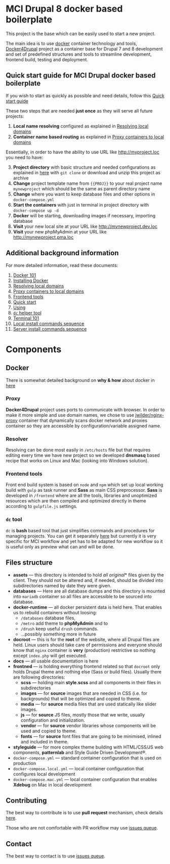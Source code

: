 # MCI Drupal 8 docker based boilerplate

This project is the base which can be easily used to start a new project.

The main idea is to use [docker](http://docker.com/) container technology and tools, [Docker4Drupal](http://docker4drupal.org/) project as a container base for Drupal 7 and 8 development and set of predefined structures and tools to streamline development, frontend build, testing and deployment.

## Quick start guide for MCI Drupal docker based boilerplate

If you wish to start as quickly as possible and need details, follow this [Quick start guide](docs/quickstart.md)

These two steps that are needed **just once** as they will serve all future projects:

1. **Local name resolving** configured as explained in [Resolving local domains](docs/resolving.md)
2. **Container name based routing** as explained in [Proxy containers to local domains](docs/proxy.md)

Essentially, in order to have the ability to use URL like http://myproject.loc you need to have:

3. **Project directory** with basic structure and needed configurations as explained in [here](#Files%20structure) with `git clone` or download and unzip this project as archive
4. **Change** project template name from `{{PROJ}}` to your real project name `mynewproject` which should be the same as parent directory name
5. **Change** where you want to keep database files and other options in `docker-compose.yml`
6. **Start the containers** with just in terminal in project directory with `docker-compose up -d`
7. **Docker** will be starting, downloading images if necessary, importing database
8. **Visit** your new local site at your URL like http://mynewproject.dev.loc
9. **Visit** your new phpMyAdmin at your URL like http://mynewproject.pma.loc

## Additional background information

For more detailed information, read these documents:

1. [Docker 101](docs/docker.md)
2. [Installing Docker](docs/install_docker.md)
3. [Resolving local domains](docs/resolving.md)
4. [Proxy containers to local domains](docs/proxy.md)
5. [Frontend tools](docs/frontend.md)
6. [Quick start](docs/quickstart.md)
7. [Using](docs/using.md)
8. [`dc` helper tool](https://gitlab.com/MacMladen/dc/)
9. [Terminal 101](docs/terminal101.md)
10. [Local install commands sequence](docs/local-docker.sh)
11. [Server install commands sequence](docs/server-docker.sh)

# Components

## Docker

There is somewhat detailed background on **why & how** about docker in [here](docs/docker.md)

### Proxy

**Docker4Drupal** project uses ports to communicate with browser. In order to make it more simple and use domain names, we chose to use [jwilder/nginx-proxy](https://github.com/jwilder/nginx-proxy) container that dynamically scans docker network and proxies container so they are accessible by configuration/variable assigned name.

### Resolver

Resolving can be done most easily in `/etc/hosts` file but that requires editing every time we have new project so we developed **dnsmasq** based recipe that works on Linux and Mac (looking into Windows solution).

### Frontend tools

Front end build system is based on `node` and `npm` which set up local working build with `gulp` as task runner and **Sass** as main CSS preprocessor. **Sass** is developed in `/frontend` where are all the tools, libraries and unoptimized resources which are then compiled and optimized directly in theme according to `gulpfile.js` settings.

### `dc` tool

`dc` is **bash** based tool that just simplifies commands and procedures for managing projects. You can get it separately [here](https://gitlab.com/MacMladen/dc) but currently it is very specific for MCI workflow and yet has to be adapted for new workflow so it is useful only as preview what can and will be done.

## Files structure

* **assets** — this directory is intended to hold *all original** files given by the client. They should not be altered and, if needed, should be divided into subdirectories named by date they were given.
* **databases** — Here are all database dumps and this directory is mounted into `mariadb` container so all files are accessible to be sourced into database.
* **docker-runtime** — all docker persistent data is held here. That enables us to rebuild containers without loosing:
  - `/databases` database files,
  - `/metro` add theme to **phpMyAdmin** and to
  - `/drush` keep useful `drush` commands.
  - ...possibly something more in future
* **docroot** — this is for the **root** of the website, where all Drupal files are held. Linux users should take care of permissions and everyone should know that `nginx` container is **very** (production) restrictive so nothing except `index.php` will get executed.
* **docs** — all usable documentation is here
* **frontned** — is holding everything frontend related so that `docroot` only holds Drupal theme and nothing else (Sass or build files). Usually there are following directories:
  - **scss** — holding main **style.scss** and all components in their files in subdirectories
  - **images** — for **source** images that are needed in CSS (i.e. for backgrounds) that will be optimized and copied to theme.
  - **media** — for **source** media files that are used statically like slider images.
  - **js** — for **source** JS files, mostly those that we write, usually configuration and initialization.
  - **vendor** — for **source** vendor libraries whose components will be used and copied to theme.
  - **fonts** — for **source** font files that are going to be minimised, inlined and included in theme.
* **styleguide** — for more complex theme building with HTML/CSS/JS web components, **patternlab** and Style Guide Driven Development®.
* `docker-compose.yml` — standard container configuration that is used on production
* `docker-compose.local.yml` — local container configuration that configures local development
* `docker-compose.mac.yml` — local container configuration that enables **Xdebug** on Mac in local development

## Contributing

The best way to contribute is to use **pull request** mechanism, check details [here](CONTRIBUTING.md).

Those who are not comfortable with PR workflow may use [issues queue](https://gitlab.com/MacMladen/mci-drupal/issues).

## Contact

The best way to contact is to use [issues queue](https://gitlab.com/MacMladen/mci-drupal/issues).
